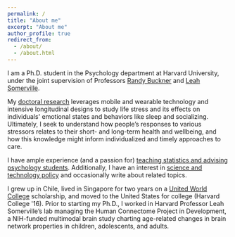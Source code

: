 ```yaml
---
permalink: /
title: "About me"
excerpt: "About me"
author_profile: true
redirect_from: 
  - /about/
  - /about.html
---
```


I am a Ph.D. student in the Psychology department at Harvard University, under the joint supervision of Professors [Randy Buckner](https://cnl.rc.fas.harvard.edu/) and [Leah Somerville](https://andl.wjh.harvard.edu/).

My [doctoral research](https://conyvidal.github.io/research/) leverages mobile and wearable technology and intensive longitudinal designs to study life stress and its effects on individuals' emotional states and behaviors like sleep and socializing. Ultimately, I seek to understand how people’s responses to various stressors relates to their short- and long-term health and wellbeing, and how this knowledge might inform individualized and timely approaches to care.              

I have ample experience (and a passion for) [teaching statistics and advising psychology students](https://conyvidal.github.io/teaching). Additionally, I have an interest in [science and technology policy](https://conyvidal.github.io/policy) and occasionally write about related topics.           

I grew up in Chile, lived in Singapore for two years on a [United World College](https://www.uwc.org/) scholarship, and moved to the United States for college (Harvard College '16). Prior to starting my Ph.D., I worked in Harvard Professor Leah Somerville’s lab managing the Human Connectome Project in Development, a NIH-funded multimodal brain study charting age-related changes in brain network properties in children, adolescents, and adults. 
